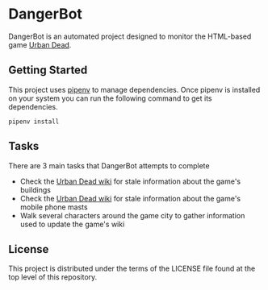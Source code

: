 # DangerBot

DangerBot is an automated project designed to monitor the HTML-based game [Urban Dead][urban-dead-home].

## Getting Started

This project uses [pipenv][pipenv-docs] to manage dependencies. Once pipenv is
installed on your system you can run the following command to get its dependencies.

```shell
pipenv install
```

## Tasks

There are 3 main tasks that DangerBot attempts to complete
* Check the [Urban Dead wiki][urban-dead-wiki] for stale information about the game's buildings
* Check the [Urban Dead wiki][urban-dead-wiki] for stale information about the game's mobile phone masts
* Walk several characters around the game city to gather information used to update the game's wiki

## License

This project is distributed under the terms of the LICENSE file found at the top level of this repository.


[urban-dead-home]: http://urbandead.com
[urban-dead-wiki]: http://wiki.urbandead.com/index.php/Main_Page
[pipenv-docs]: https://pipenv.readthedocs.io/en/latest/
